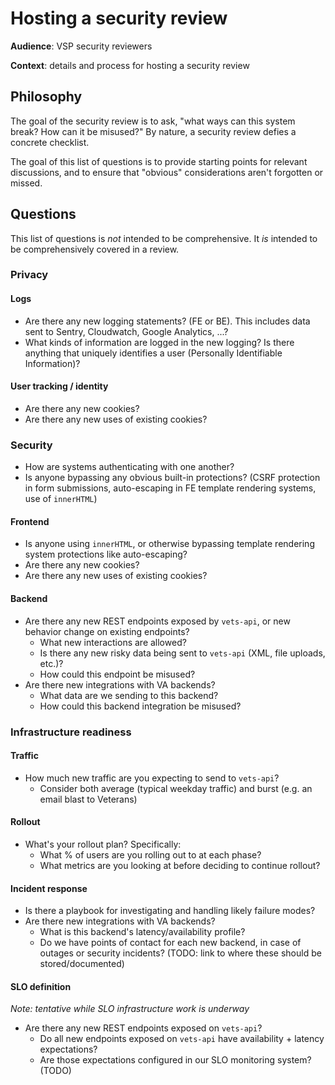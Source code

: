 # Hosting a security review

**Audience**: VSP security reviewers

**Context**: details and process for hosting a security review

## Philosophy

The goal of the security review is to ask, "what ways can this system break? How can it be misused?" By nature, a security review defies a concrete checklist.

The goal of this list of questions is to provide starting points for relevant discussions, and to ensure that "obvious" considerations aren't forgotten or missed.

## Questions

This list of questions is _not_ intended to be comprehensive. It _is_ intended to be comprehensively covered in a review.

### Privacy

#### Logs

* Are there any new logging statements? (FE or BE). This includes data sent to Sentry, Cloudwatch, Google Analytics, ...?
* What kinds of information are logged in the new logging? Is there anything that uniquely identifies a user (Personally Identifiable Information)?

#### User tracking / identity

* Are there any new cookies?
* Are there any new uses of existing cookies?

### Security

* How are systems authenticating with one another?
* Is anyone bypassing any obvious built-in protections? (CSRF protection in form submissions, auto-escaping in FE template rendering systems, use of `innerHTML`)

#### Frontend

* Is anyone using `innerHTML`, or otherwise bypassing template rendering system protections like auto-escaping?
* Are there any new cookies?
* Are there any new uses of existing cookies?

#### Backend

* Are there any new REST endpoints exposed by `vets-api`, or new behavior change on existing endpoints?
    * What new interactions are allowed?
    * Is there any new risky data being sent to `vets-api` (XML, file uploads, etc.)?
    * How could this endpoint be misused?
* Are there new integrations with VA backends?
    * What data are we sending to this backend?
    * How could this backend integration be misused?

### Infrastructure readiness

#### Traffic

* How much new traffic are you expecting to send to `vets-api`?
    * Consider both average (typical weekday traffic) and burst (e.g. an email blast to Veterans)

#### Rollout

* What's your rollout plan? Specifically:
    * What % of users are you rolling out to at each phase?
    * What metrics are you looking at before deciding to continue rollout?

#### Incident response

* Is there a playbook for investigating and handling likely failure modes?
* Are there new integrations with VA backends?
    * What is this backend's latency/availability profile?
    * Do we have points of contact for each new backend, in case of outages or security incidents? (TODO: link to where these should be stored/documented)

#### SLO definition

*Note: tentative while SLO infrastructure work is underway*

* Are there any new REST endpoints exposed on `vets-api`?
    * Do all new endpoints exposed on `vets-api` have availability + latency expectations?
    * Are those expectations configured in our SLO monitoring system? (TODO)
